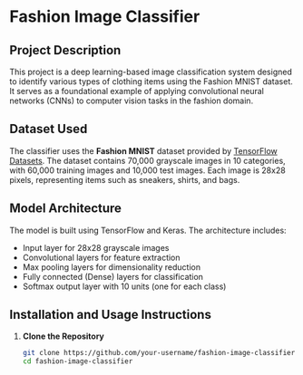 # Fashion Image Classifier

## Project Description

This project is a deep learning-based image classification system designed to identify various types of clothing items using the Fashion MNIST dataset. It serves as a foundational example of applying convolutional neural networks (CNNs) to computer vision tasks in the fashion domain.

## Dataset Used

The classifier uses the **Fashion MNIST** dataset provided by [TensorFlow Datasets](https://www.tensorflow.org/datasets/catalog/fashion_mnist). The dataset contains 70,000 grayscale images in 10 categories, with 60,000 training images and 10,000 test images. Each image is 28x28 pixels, representing items such as sneakers, shirts, and bags.

## Model Architecture

The model is built using TensorFlow and Keras. The architecture includes:

- Input layer for 28x28 grayscale images
- Convolutional layers for feature extraction
- Max pooling layers for dimensionality reduction
- Fully connected (Dense) layers for classification
- Softmax output layer with 10 units (one for each class)

## Installation and Usage Instructions

1. **Clone the Repository**
   ```bash
   git clone https://github.com/your-username/fashion-image-classifier.git
   cd fashion-image-classifier
